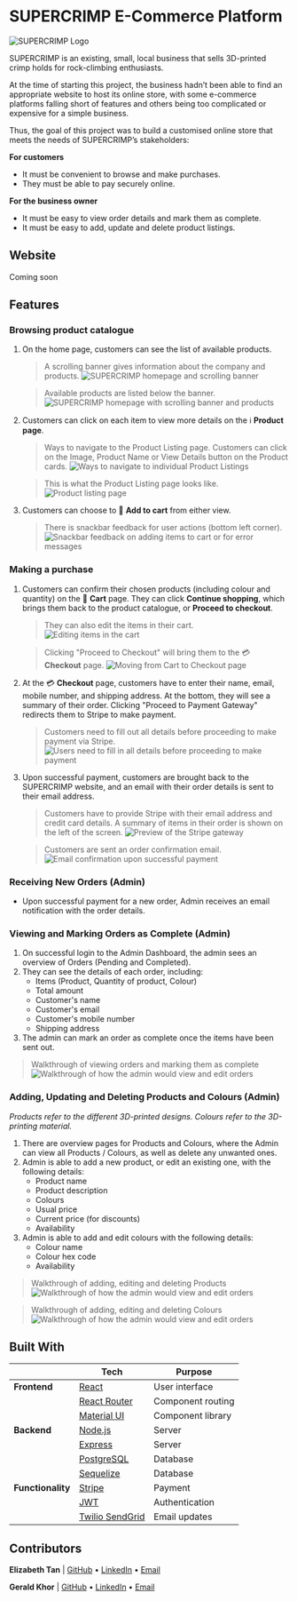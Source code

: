# SUPERCRIMP E-Commerce Platform

<picture>
  <source media="(prefers-color-scheme: dark)" srcset="./public/readme/logo-white.png">
  <source media="(prefers-color-scheme: light)" srcset="./public/readme/logo-black.png">
  <img alt="SUPERCRIMP Logo" src="./public/readme/logo-black.png">
</picture>

SUPERCRIMP is an existing, small, local business that sells 3D-printed crimp holds for rock-climbing enthusiasts.

At the time of starting this project, the business hadn’t been able to find an appropriate website to host its online store, with some e-commerce platforms falling short of features and others being too complicated or expensive for a simple business.

Thus, the goal of this project was to build a customised online store that meets the needs of SUPERCRIMP’s stakeholders:

**For customers**

- It must be convenient to browse and make purchases.
- They must be able to pay securely online.

**For the business owner**

- It must be easy to view order details and mark them as complete.
- It must be easy to add, update and delete product listings.

## Website

Coming soon

## Features

### Browsing product catalogue

1. On the home page, customers can see the list of available products.

   > A scrolling banner gives information about the company and products.
   > ![SUPERCRIMP homepage and scrolling banner](./public/readme/1_Homepage_Carousel.gif)

   > Available products are listed below the banner.
   > ![SUPERCRIMP homepage with scrolling banner and products](./public/readme/1_Homepage_Products.gif)

2. Customers can click on each item to view more details on the ℹ️ **Product page**.

   > Ways to navigate to the Product Listing page. Customers can click on the Image, Product Name or View Details button on the Product cards.
   > ![Ways to navigate to individual Product Listings](./public/readme/1_Homepage_ProductCard.jpg)

   > This is what the Product Listing page looks like.
   > ![Product listing page](./public/readme/2_ProductListing.jpg)

3. Customers can choose to 🛒 **Add to cart** from either view.
   > There is snackbar feedback for user actions (bottom left corner).
   > ![Snackbar feedback on adding items to cart or for error messages](./public/readme/3_Homepage_Add_to_cart.gif)

### Making a purchase

1. Customers can confirm their chosen products (including colour and quantity) on the 🛒 **Cart** page. They can click **Continue shopping**, which brings them back to the product catalogue, or **Proceed to checkout**.

   > They can also edit the items in their cart.
   > ![Editing items in the cart](./public/readme/4_Cart_editing_items.gif)

   > Clicking "Proceed to Checkout" will bring them to the 💳 **Checkout** page.
   > ![Moving from Cart to Checkout page](./public/readme/5_Checkout_1.gif)

2. At the 💳 **Checkout** page, customers have to enter their name, email, mobile number, and shipping address. At the bottom, they will see a summary of their order. Clicking "Proceed to Payment Gateway" redirects them to Stripe to make payment.

   > Customers need to fill out all details before proceeding to make payment via Stripe.
   > ![Users need to fill in all details before proceeding to make payment](./public/readme/5_Checkout_2.gif)

3. Upon successful payment, customers are brought back to the SUPERCRIMP website, and an email with their order details is sent to their email address.

   > Customers have to provide Stripe with their email address and credit card details. A summary of items in their order is shown on the left of the screen.
   > ![Preview of the Stripe gateway](./public/readme/5_Checkout_3.gif)

   > Customers are sent an order confirmation email.
   > ![Email confirmation upon successful payment](./public/readme/6_EmailConfirmation_Customer.jpg)

### Receiving New Orders (Admin)

- Upon successful payment for a new order, Admin receives an email notification with the order details.

### Viewing and Marking Orders as Complete (Admin)

1. On successful login to the Admin Dashboard, the admin sees an overview of Orders (Pending and Completed).
2. They can see the details of each order, including:
   - Items (Product, Quantity of product, Colour)
   - Total amount
   - Customer's name
   - Customer's email
   - Customer's mobile number
   - Shipping address
3. The admin can mark an order as complete once the items have been sent out.

> Walkthrough of viewing orders and marking them as complete
> ![Walkthrough of how the admin would view and edit orders](./public/readme/9_Admin_Orders_Overview.gif)

### Adding, Updating and Deleting Products and Colours (Admin)

_Products refer to the different 3D-printed designs. Colours refer to the 3D-printing material._

1. There are overview pages for Products and Colours, where the Admin can view all Products / Colours, as well as delete any unwanted ones.
2. Admin is able to add a new product, or edit an existing one, with the following details:
   - Product name
   - Product description
   - Colours
   - Usual price
   - Current price (for discounts)
   - Availability
3. Admin is able to add and edit colours with the following details:
   - Colour name
   - Colour hex code
   - Availability

> Walkthrough of adding, editing and deleting Products
> ![Walkthrough of how the admin would view and edit orders](./public/readme/10_Admin_Products.gif)

> Walkthrough of adding, editing and deleting Colours
> ![Walkthrough of how the admin would view and edit orders](./public/readme/11_Admin_Colours.gif)

## Built With

|                    | Tech                                                       | Purpose           |
| ------------------ | ---------------------------------------------------------- | ----------------- |
| **Frontend**       | [React](https://github.com/facebook/react/)                | User interface    |
|                    | [React Router](https://github.com/remix-run/react-router)  | Component routing |
|                    | [Material UI](https://github.com/mui/material-ui)          | Component library |
| **Backend**        | [Node.js](https://github.com/nodejs/node)                  | Server            |
|                    | [Express](https://github.com/expressjs/express)            | Server            |
|                    | [PostgreSQL](https://www.postgresql.org/)                  | Database          |
|                    | [Sequelize](https://sequelize.org/)                        | Database          |
| **Functionality**  | [Stripe](https://stripe.com/docs)                          | Payment           |
|                    | [JWT](https://jwt.io/)                                     | Authentication    |
|                    | [Twilio SendGrid](https://docs.sendgrid.com/)              | Email updates     |

## Contributors

**Elizabeth Tan** | [GitHub](https://github.com/liztanyl/) • [LinkedIn](https://www.linkedin.com/in/elizabethtanyulin/) • [Email](mailto:elizabeth.tanyulin@gmail.com)

**Gerald Khor** | [GitHub](https://github.com/gcskhor/) • [LinkedIn](https://www.linkedin.com/in/gerald-khor/) • [Email](mailto:gcskhor@yahoo.com.sg)
